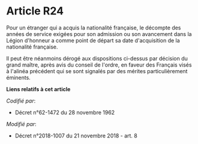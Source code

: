 # Article R24

Pour un étranger qui a acquis la nationalité française, le décompte des années de service exigées pour son admission ou son
avancement dans la Légion d'honneur a comme point de départ sa date d'acquisition de la nationalité française.

Il peut être néanmoins dérogé aux dispositions ci-dessus par décision du grand maître, après avis du conseil de l'ordre, en
faveur des Français visés à l'alinéa précédent qui se sont signalés par des mérites particulièrement éminents.

**Liens relatifs à cet article**

_Codifié par_:

  - Décret n°62-1472 du 28 novembre 1962

_Modifié par_:

  - Décret n°2018-1007 du 21 novembre 2018 - art. 8

